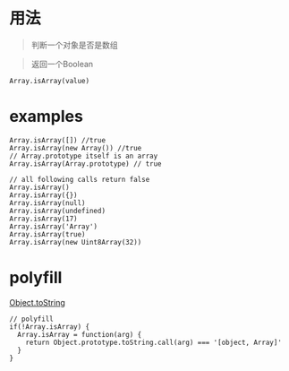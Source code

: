 # 用法

> 判断一个对象是否是数组

> 返回一个Boolean

```
Array.isArray(value) 
```

# examples
```
Array.isArray([]) //true
Array.isArray(new Array()) //true
// Array.prototype itself is an array
Array.isArray(Array.prototype) // true

// all following calls return false
Array.isArray()
Array.isArray({})
Array.isArray(null)
Array.isArray(undefined)
Array.isArray(17)
Array.isArray('Array')
Array.isArray(true)
Array.isArray(new Uint8Array(32))
```


# polyfill

[Object.toString](../../object.toString/Readme.md)

```
// polyfill
if(!Array.isArray) {
  Array.isArray = function(arg) {
    return Object.prototype.toString.call(arg) === '[object, Array]'
  }
}
```